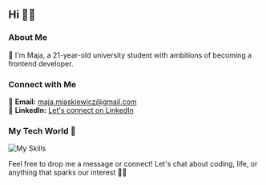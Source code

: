 ## Hi 👋✨

### About Me
🌟 I'm Maja, a 21-year-old university student with ambitions of becoming a frontend developer.

### Connect with Me
📧 **Email:** maja.miaskiewicz@gmail.com  
🔗 **LinkedIn:** [Let's connect on LinkedIn](https://www.linkedin.com/in/maja-mi%C4%85skiewicz/)

### My Tech World 🚀
![My Skills](https://skillicons.dev/icons?i=js,html,css,git,nextjs,postman,react,sass,ts,vscode)  

Feel free to drop me a message or connect! Let's chat about coding, life, or anything that sparks our interest 💫✨
